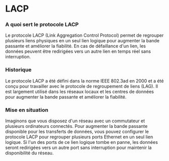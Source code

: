 # LACP

### A quoi sert le protocole LACP&#x20;

Le protocole LACP (Link Aggregation Control Protocol) permet de regrouper plusieurs liens physiques en un seul lien logique pour augmenter la bande passante et améliorer la fiabilité. En cas de défaillance d'un lien, les données peuvent être redirigées vers un autre lien en temps réel sans interruption.

### Historique

Le protocole LACP a été défini dans la norme IEEE 802.3ad en 2000 et a été conçu pour travailler avec le protocole de regroupement de liens (LAG). Il est largement utilisé dans les réseaux locaux et les centres de données pour augmenter la bande passante et améliorer la fiabilité.

### Mise en situation

Imaginons que vous disposez d'un réseau avec un commutateur et plusieurs ordinateurs connectés. Pour augmenter la bande passante disponible pour les transferts de données, vous pouvez configurer le protocole LACP pour regrouper plusieurs ports Ethernet en un seul lien logique. Si l'un des ports de ce lien logique tombe en panne, les données seront redirigées vers un autre port sans interruption pour maintenir la disponibilité du réseau.

